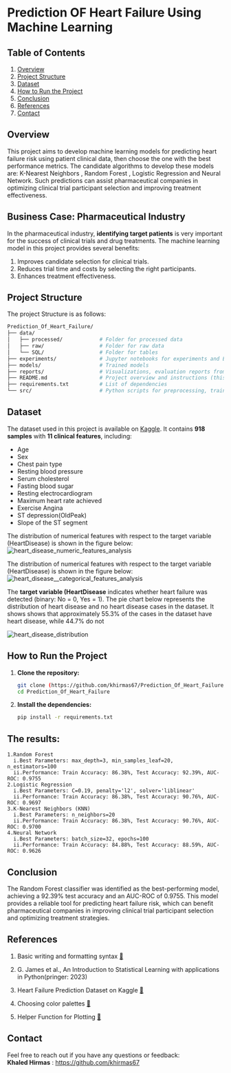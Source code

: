 # **Prediction OF Heart Failure Using Machine Learning**

## **Table of Contents**  
1. [Overview](#overview)  
3. [Project Structure](#project-structure)  
4. [Dataset](#dataset)  
5. [How to Run the Project](#how-to-run_the-Project)  
7. [Conclusion](#conclusion) 
6. [References](#refernces) 
7. [Contact](#contact) 

## **Overview**
This project aims to develop machine learning models for predicting heart failure risk using patient clinical data, then choose the one with the best performance metrics. The candidate algorithms to develop these models are:  K-Nearest Neighbors , Random Forest ,  Logistic Regression and  Neural Network.  Such predictions can assist pharmaceutical companies in optimizing clinical trial participant selection and improving treatment effectiveness.


 
## **Business Case: Pharmaceutical Industry**
In the pharmaceutical industry, **identifying target patients** is very important for the success of clinical trials and drug treatments. The machine learning model in this project provides several benefits:  
1. Improves candidate selection for clinical trials.  
2. Reduces trial time and costs by selecting the right participants.  
3. Enhances treatment effectiveness.

## **Project Structure**
The project Structure is as follows:
```bash
Prediction_Of_Heart_Failure/
├── data/
│   ├── processed/            # Folder for processed data
│   ├── raw/                  # Folder for raw data
│   └── SQL/                  # Folder for tables
├── experiments/              # Jupyter notebooks for experiments and EDA
├── models/                   # Trained models 
├── reports/                  # Visualizations, evaluation reports from EDA and model performance
├── README.md                 # Project overview and instructions (this file)
├── requirements.txt          # List of dependencies
└── src/                      # Python scripts for preprocessing, training, and evaluation

```
## **Dataset**
The dataset used in this project is available on [Kaggle](https://www.kaggle.com/datasets/fedesoriano/heart-failure-prediction). It contains **918 samples** with **11 clinical features**, including:
- Age  
- Sex
- Chest pain type
- Resting blood pressure  
- Serum cholesterol  
- Fasting blood sugar
- Resting electrocardiogram
- Maximum heart rate achieved
- Exercise Angina
- ST depression(OldPeak)
- Slope of the ST segment  

The distribution of numerical features with respect to the target variable (HeartDisease) is shown in the figure below:
![heart_disease_numeric_features_analysis](https://github.com/user-attachments/assets/caf41bff-79a2-4421-8c5b-e34229c38462)

The distribution of numerical features with respect to the target variable (HeartDisease) is shown in the figure below:![heart_disease__categorical_features_analysis](https://github.com/user-attachments/assets/7796aa0f-40e2-43d8-88b8-8f6923c9b265)

The **target variable (HeartDisease** indicates whether heart failure was detected (binary: No = 0, Yes = 1).
The pie chart below represents the distribution of heart disease and no heart disease cases in the dataset. It shows shows that approximately 55.3% of the cases in the dataset have heart disease, while 44.7% do not

![heart_disease_distribution](https://github.com/user-attachments/assets/46490ede-1d9c-4711-82ec-7e6875acda73)

## **How to Run the Project**
1. **Clone the repository:**
   ```bash
   git clone (https://github.com/khirmas67/Prediction_Of_Heart_Failure.git)
   cd Prediction_Of_Heart_Failure
   ```

2. **Install the dependencies:**
   ```bash
   pip install -r requirements.txt 
   ```


## **The results:** 
 ```
1.Random Forest 
   i.Best Parameters: max_depth=3, min_samples_leaf=20, n_estimators=100
   ii.Performance: Train Accuracy: 86.38%, Test Accuracy: 92.39%, AUC-ROC: 0.9755
2.Logistic Regression 
   i.Best Parameters: C=0.19, penalty='l2', solver='liblinear'
   ii.Performance: Train Accuracy: 86.38%, Test Accuracy: 90.76%, AUC-ROC: 0.9697
3.K-Nearest Neighbors (KNN) 
   i.Best Parameters: n_neighbors=20
   ii.Performance: Train Accuracy: 86.38%, Test Accuracy: 90.76%, AUC-ROC: 0.9700
4.Neural Network 
   i.Best Parameters: batch_size=32, epochs=100
   ii.Performance: Train Accuracy: 84.88%, Test Accuracy: 88.59%, AUC-ROC: 0.9626

 ```
## **Conclusion**
The Random Forest classifier was identified as the best-performing model, achieving a 92.39% test accuracy and an AUC-ROC of 0.9755. This model provides a reliable tool for predicting heart failure risk, which can benefit pharmaceutical companies in improving clinical trial participant selection and optimizing treatment strategies.

   

## **References**
1. Basic writing and formatting syntax [🔗](https://docs.github.com/en/get-started/writing-on-github/getting-started-with-writing-and-formatting-on-github/basic-writing-and-formatting-syntax) 

2. G. James et al., An Introduction to Statistical Learning with applications in Python(pringer: 2023)

3. Heart Failure Prediction Dataset on Kaggle [🔗](https://www.kaggle.com/datasets/fedesoriano/heart-failure-prediction)

4. Choosing color palettes [🔗](https://seaborn.pydata.org/tutorial/color_palettes.html)

5. Helper Function for Plotting [🔗](https://matplotlib.org/stable/gallery/color/named_colors.html#)

## **Contact**
Feel free to reach out if you have any questions or feedback:  
**Khaled Hirmas** : https://github.com/khirmas67

   
